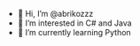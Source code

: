 - 👋 Hi, I’m @abrikozzz
- 👀 I’m interested in С# and Java
- 🌱 I’m currently learning Python

<!---
abrikozzz/abrikozzz is a ✨ special ✨ repository because its `README.md` (this file) appears on your GitHub profile.
You can click the Preview link to take a look at your changes.
--->
